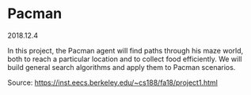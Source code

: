 # Pacman
2018.12.4

In this project, the Pacman agent will find paths through his maze world, both to reach a particular location and to collect food efficiently. We will build general search algorithms and apply them to Pacman scenarios.


Source: https://inst.eecs.berkeley.edu/~cs188/fa18/project1.html